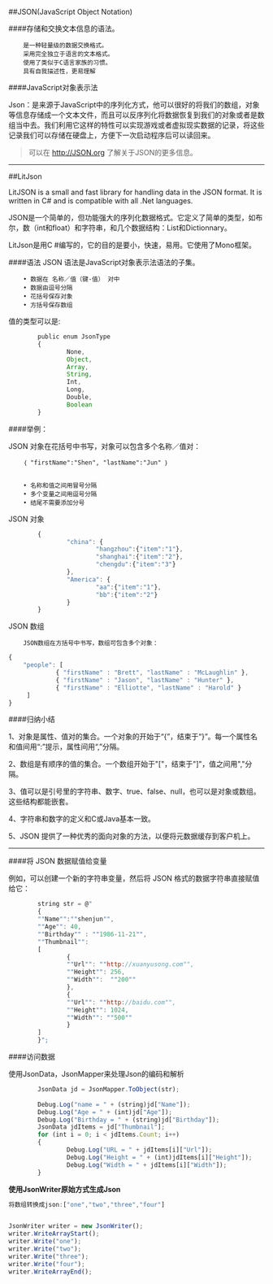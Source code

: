##JSON(JavaScript Object Notation)

####存储和交换文本信息的语法。

        是一种轻量级的数据交换格式。
        采用完全独立于语言的文本格式。
        使用了类似于C语言家族的习惯。
        具有自我描述性，更易理解

####JavaScript对象表示法

Json：是来源于JavaScript中的序列化方式，他可以很好的将我们的数组，对象等信息存储成一个文本文件，而且可以反序列化将数据恢复到我们的对象或者是数组当中去。我们利用它这样的特性可以实现游戏或者虚拟现实数据的记录，将这些记录我们可以存储在硬盘上，方便下一次启动程序后可以读回来。


>可以在 http://JSON.org 了解关于JSON的更多信息。


---

##LitJson

LitJSON is a small and fast library for handling data in the JSON format. It is written in C# and is compatible with all .Net languages.

JSON是一个简单的，但功能强大的序列化数据格式。它定义了简单的类型，如布尔，数（int和float）和字符串，和几个数据结构：List和Dictionnary。

LitJson是用C #编写的，它的目的是要小，快速，易用。它使用了Mono框架。

####语法
JSON 语法是JavaScript对象表示法语法的子集。

        • 数据在 名称／值（键-值） 对中
        • 数据由逗号分隔
        • 花括号保存对象
        • 方括号保存数组
        
值的类型可以是:

```javascript
        public enum JsonType
        {
                None,
                Object,
                Array,
                String,
                Int,
                Long,
                Double,
                Boolean
        }
```

####举例：

JSON 对象在花括号中书写，对象可以包含多个名称／值对：

        ｛ "firstName":"Shen", "lastName":"Jun" ｝


        • 名称和值之间用冒号分隔
        • 多个变量之间用逗号分隔
        • 结尾不需要添加分号

JSON 对象

```javascript
        {
                "china": {
                        "hangzhou":{"item":"1"},
                        "shanghai":{"item":"2"},
                        "chengdu":{"item":"3"}
                },
                "America": {
                        "aa":{"item":"1"},
                        "bb":{"item":"2"}
                }
        }
```

JSON 数组

        JSON数组在方括号中书写，数组可包含多个对象：

```javascript
{
    "people": [
             { "firstName" : "Brett", "lastName" : "McLaughlin" },
             { "firstName" : "Jason", "lastName" : "Hunter" },
             { "firstName" : "Elliotte", "lastName" : "Harold" }
     ]
}
```

####归纳小结

1、对象是属性、值对的集合。一个对象的开始于“{”，结束于“}”。每一个属性名和值间用“:”提示，属性间用“,”分隔。

2、数组是有顺序的值的集合。一个数组开始于"["，结束于"]"，值之间用","分隔。

3、值可以是引号里的字符串、数字、true、false、null，也可以是对象或数组。这些结构都能嵌套。

4、字符串和数字的定义和C或Java基本一致。

5、JSON 提供了一种优秀的面向对象的方法，以便将元数据缓存到客户机上。


---

####将 JSON 数据赋值给变量

例如，可以创建一个新的字符串变量，然后将 JSON 格式的数据字符串直接赋值给它：

```javascript
        string str = @"
        {
        ""Name"":""shenjun"",
        ""Age"": 40,
        ""Birthday"" : ""1986-11-21"",
        ""Thumbnail"":
        [
                {
                ""Url"": ""http://xuanyusong.com"",
                ""Height"": 256,
                ""Width"":  ""200""
                },
                {
                ""Url"": ""http://baidu.com"",
                ""Height"": 1024,
                ""Width"": ""500""
                }
        ]
        }";
```

####访问数据

使用JsonData，JsonMapper来处理Json的编码和解析

```javascript
        JsonData jd = JsonMapper.ToObject(str);
                Debug.Log("name = " + (string)jd["Name"]);
        Debug.Log("Age = " + (int)jd["Age"]);
        Debug.Log("Birthday = " + (string)jd["Birthday"]);
        JsonData jdItems = jd["Thumbnail"];
        for (int i = 0; i < jdItems.Count; i++)
        {
                Debug.Log("URL = " + jdItems[i]["Url"]);
                Debug.Log("Height = " + (int)jdItems[i]["Height"]);
                Debug.Log("Width = " + jdItems[i]["Width"]);
        }
```

**使用JsonWriter原始方式生成Json**

```javascript
将数组转换成json:["one","two","three","four"]
JsonWriter writer = new JsonWriter();
writer.WriteArrayStart();
writer.Write("one");
writer.Write("two");
writer.Write("three");
writer.Write("four");
writer.WriteArrayEnd();
```





